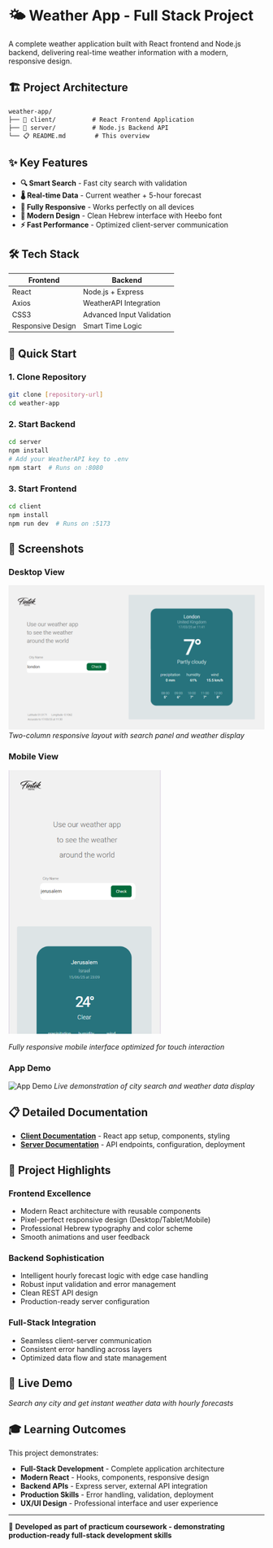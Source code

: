 # 🌤️ Weather App - Full Stack Project

A complete weather application built with React frontend and Node.js backend, delivering real-time weather information with a modern, responsive design.

## 🏗️ Project Architecture

```
weather-app/
├── 📱 client/          # React Frontend Application
├── 🚀 server/          # Node.js Backend API
└── 📋 README.md        # This overview
```

## ✨ Key Features

- **🔍 Smart Search** - Fast city search with validation
- **🌡️ Real-time Data** - Current weather + 5-hour forecast  
- **📱 Fully Responsive** - Works perfectly on all devices
- **🎨 Modern Design** - Clean Hebrew interface with Heebo font
- **⚡ Fast Performance** - Optimized client-server communication

## 🛠️ Tech Stack

| Frontend | Backend |
|----------|---------|
| React | Node.js + Express |
| Axios | WeatherAPI Integration |
| CSS3 | Advanced Input Validation |
| Responsive Design | Smart Time Logic |

## 🚀 Quick Start

### 1. Clone Repository
```bash
git clone [repository-url]
cd weather-app
```

### 2. Start Backend
```bash
cd server
npm install
# Add your WeatherAPI key to .env
npm start  # Runs on :8080
```

### 3. Start Frontend
```bash
cd client
npm install
npm run dev  # Runs on :5173
```

## 📸 Screenshots

### Desktop View
![Desktop Screenshot](./screenshots/desktop-view.png)
*Two-column responsive layout with search panel and weather display*

### Mobile View
<img src="./screenshots/mobile-view.png" alt="Mobile Screenshot" width="300">

*Fully responsive mobile interface optimized for touch interaction*

### App Demo
![App Demo](./screenshots/app-demo.gif)
*Live demonstration of city search and weather data display*

## 📋 Detailed Documentation

- **[Client Documentation](./weather-app-client/README.md)** - React app setup, components, styling
- **[Server Documentation](./weather-app-server/README.md)** - API endpoints, configuration, deployment

## 🎯 Project Highlights

### Frontend Excellence
- Modern React architecture with reusable components
- Pixel-perfect responsive design (Desktop/Tablet/Mobile)
- Professional Hebrew typography and color scheme
- Smooth animations and user feedback

### Backend Sophistication  
- Intelligent hourly forecast logic with edge case handling
- Robust input validation and error management
- Clean REST API design
- Production-ready server configuration

### Full-Stack Integration
- Seamless client-server communication
- Consistent error handling across layers
- Optimized data flow and state management

## 📱 Live Demo

*Search any city and get instant weather data with hourly forecasts*

## 🎓 Learning Outcomes

This project demonstrates:
- **Full-Stack Development** - Complete application architecture
- **Modern React** - Hooks, components, responsive design  
- **Backend APIs** - Express server, external API integration
- **Production Skills** - Error handling, validation, deployment
- **UX/UI Design** - Professional interface and user experience

---

💼 **Developed as part of practicum coursework - demonstrating production-ready full-stack development skills**